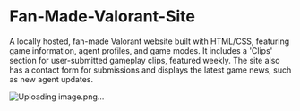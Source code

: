 # Fan-Made-Valorant-Site
A locally hosted, fan-made Valorant website built with HTML/CSS, featuring game information, agent profiles, and game modes. It includes a 'Clips' section for user-submitted gameplay clips, featured weekly. The site also has a contact form for submissions and displays the latest game news, such as new agent updates.

![Uploading image.png…]()
